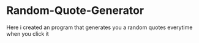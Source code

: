 # Random-Quote-Generator
Here i created an program that generates you a random quotes everytime when you click it
